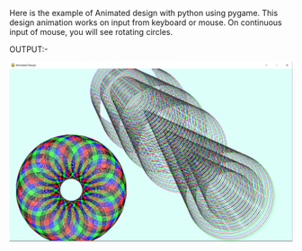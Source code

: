 Here is the example of Animated design with python using pygame.
This design animation works on input from keyboard or mouse.
On continuous input of mouse, you will see rotating circles.

OUTPUT:-

![Screenshot](output_pygame_design.PNG)
